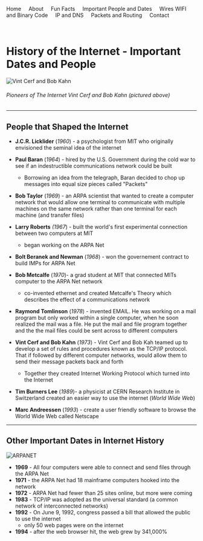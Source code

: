 Home &nbsp; &nbsp; About &nbsp; &nbsp; Fun Facts &nbsp; &nbsp; Important People and Dates &nbsp; &nbsp; Wires WIFI and Binary Code &nbsp; &nbsp; IP and DNS &nbsp; &nbsp; Packets and Routing &nbsp; &nbsp; Contact

&nbsp;


# **History of the Internet - Important Dates and People**

![Vint Cerf and Bob Kahn](https://i.guim.co.uk/img/media/f1b8d890584ca2982eb927c187100c0a4f549b91/0_1171_5026_3015/master/5026.jpg?width=620&quality=85&auto=format&fit=max&s=58fb4258bde85d396f9b393812d99cbc)

###### *Pioneers of The Internet Vint Cerf and Bob Kahn (pictured above)*  

---

## People that Shaped the Internet

* **J.C.R. Licklider** (*1960*) - a psychologist from MIT who originally envisioned the seminal idea of the internet
* **Paul Baran** (*1964*) - hired by the U.S. Government during the cold war to see if an indestructible communications network could be built
  * Borrowing an idea from the telegraph, Baran decided to chop up messages into equal size pieces called
    "Packets"
* **Bob Taylor** (*1969*) - an ARPA scientist that wanted to create a computer network that would allow one terminal to communicate with multiple machines on the same network rather than one terminal for each machine (and transfer files)

* **Larry Roberts** *(1967*) - built the world's first experimental connection between two computers at MIT
    * began working on the ARPA Net
* **Bolt Beranek and Newman** (*1968*) - won the governement contract to build IMPs for ARPA Net
* **Bob Metcalfe** (*1970*)- a grad student at MIT that connected MITs computer to the ARPA Net network
    * co-invented ethernet and created Metcalfe's Theory which describes the effect of a communications network
* **Raymond Tomlinson** (*1978*) - invented EMAIL. He was working on a mail program but only worked within a single computer, when he soon realized the mail was a file. He put the mail and file program together and the the mail files could be sent across to different computers
* **Vint Cerf and Bob Kahn** (*1973*) - Vint Cerf and Bob Kah teamed up to develop a set of rules and procedures known as the TCP/IP protocol. That if followed by different computer networks, would allow them to send their message packets back and forth
    * Together they created Internet Working Protocol which turned into the Internet
* **Tim Burners Lee** (*1989*)- a physicist at CERN Research Institute in Switzerland created an easier way to use the internet (*World Wide Web*)
* **Marc Andreessen** (*1993*) - create a user friendly software to browse the World Wide Web called Netscape
---

## Other Important Dates in Internet History
![ARPANET](https://www.webdevelopersnotes.com/wp-content/uploads/four-nodes-set-up-on-arpanet.png)


* **1969** - All four computers were able to connect and send files through the ARPA Net
* **1971** - the ARPA Net had 18 mainframe computers hooked into the network
* **1972** - ARPA Net had fewer than 25 sites online, but more were coming
* **1983** - TCP/IP was adopted as the universal standard (a common network of interconnected networks)
* **1992** - On June 9, 1992, congress passed a bill that allowed the public to use the internet
    * only 50 web pages were on the internet
* **1994** - after the web browser hit, the web grew by 341,000%

